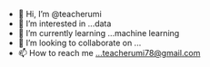 - 👋 Hi, I’m @teacherumi
- 👀 I’m interested in ...data
- 🌱 I’m currently learning ...machine learning
- 💞️ I’m looking to collaborate on ...
- 📫 How to reach me ...teacherumi78@gmail.com

<!---
teacherumi/teacherumi is a ✨ special ✨ repository because its `README.md` (this file) appears on your GitHub profile.
You can click the Preview link to take a look at your changes.
--->
